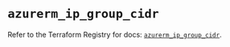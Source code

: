 # `azurerm_ip_group_cidr`

Refer to the Terraform Registry for docs: [`azurerm_ip_group_cidr`](https://registry.terraform.io/providers/hashicorp/azurerm/4.48.0/docs/resources/ip_group_cidr).
